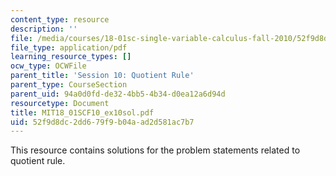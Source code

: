 ```yaml
---
content_type: resource
description: ''
file: /media/courses/18-01sc-single-variable-calculus-fall-2010/52f9d8dc2dd679f9b04aad2d581ac7b7_MIT18_01SCF10_ex10sol.pdf
file_type: application/pdf
learning_resource_types: []
ocw_type: OCWFile
parent_title: 'Session 10: Quotient Rule'
parent_type: CourseSection
parent_uid: 94a0d0fd-de32-4bb5-4b34-d0ea12a6d94d
resourcetype: Document
title: MIT18_01SCF10_ex10sol.pdf
uid: 52f9d8dc-2dd6-79f9-b04a-ad2d581ac7b7
---
```

This resource contains solutions for the problem statements related to quotient rule.